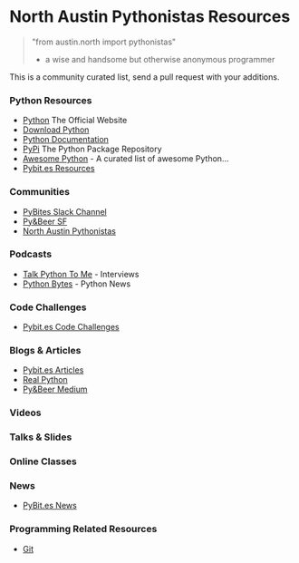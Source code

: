 # North Austin Pythonistas Resources

>    "from austin.north import pythonistas"
>    - a wise and handsome but otherwise anonymous programmer

<!--
Thank you for your contributions! Please try to follow the style of
the list as given; end links specifically. Please name the links with
numbers (avoids name collisions) and keep the end links numerically
sorted low to high. The referring document links can appear in any
order.

Thanks again for your help!
Erik
-->

This is a community curated list, send a pull request with your additions.

### **Python Resources**

* [Python][0] The Official Website
* [Download Python][1]
* [Python Documentation][2]
* [PyPi][3] The Python Package Repository
* [Awesome Python][6] - A curated list of awesome Python...
* [Pybit.es Resources][10]

### **Communities**

* [PyBites Slack Channel][8]
* [Py&Beer SF][15]
* [North Austin Pythonistas][9]

### **Podcasts**

* [Talk Python To Me][4] - Interviews
* [Python Bytes][5] - Python News

### **Code Challenges**

* [Pybit.es Code Challenges][11]

### **Blogs & Articles**

* [Pybit.es Articles][13]
* [Real Python][14]
* [Py&Beer Medium][16]

### **Videos**

### **Talks & Slides**

### **Online Classes**

### **News**

* [PyBit.es News][12]


### **Programming Related Resources**

* [Git][7]


<!-- End Links Follow -->

[0]: https://www.python.org
[1]: https://www.python.org/downloads
[2]: https://docs.python.org/3.7/contents.html
[3]: https://pypi.org
[4]: https://talkpython.fm
[5]: https://pythonbytes.fm
[6]: https://python.libhunt.com
[7]: https://git-scm.com
[8]: https://pybites.slack.com
[9]: https://meetup.com/north-austin-pythonistas
[10]: https://pybit.es/python-resources.html
[11]: https://pybit.es/pages/challenges.html
[12]: https://pybit.es/pages/news.html
[13]: https://pybit.es/pages/articles.html
[14]: https://realpython.com
[15]: https://www.meetup.com/pyandbeer/
[16]: https://medium.com/py-and-beer
